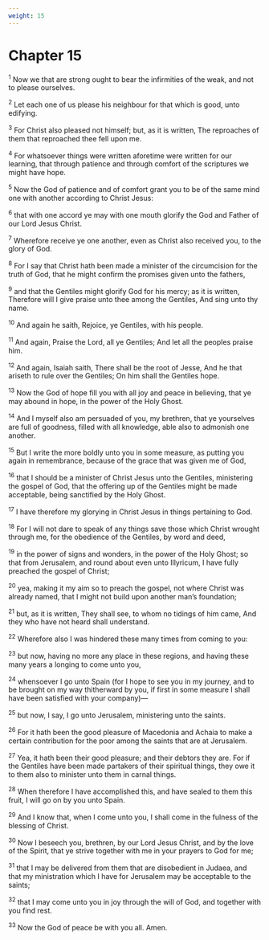 ```yaml
---
weight: 15
---
```


# Chapter 15

<sup>1</sup> Now we that are strong ought to bear the infirmities of the weak, and not to please ourselves. 

<sup>2</sup> Let each one of us please his neighbour for that which is good, unto edifying. 

<sup>3</sup> For Christ also pleased not himself; but, as it is written, The reproaches of them that reproached thee fell upon me. 

<sup>4</sup> For whatsoever things were written aforetime were written for our learning, that through patience and through comfort of the scriptures we might have hope. 

<sup>5</sup> Now the God of patience and of comfort grant you to be of the same mind one with another according to Christ Jesus: 

<sup>6</sup> that with one accord ye may with one mouth glorify the God and Father of our Lord Jesus Christ. 

<sup>7</sup> Wherefore receive ye one another, even as Christ also received you, to the glory of God. 

<sup>8</sup> For I say that Christ hath been made a minister of the circumcision for the truth of God, that he might confirm the promises given unto the fathers, 

<sup>9</sup> and that the Gentiles might glorify God for his mercy; as it is written, Therefore will I give praise unto thee among the Gentiles, And sing unto thy name. 

<sup>10</sup> And again he saith, Rejoice, ye Gentiles, with his people. 

<sup>11</sup> And again, Praise the Lord, all ye Gentiles; And let all the peoples praise him. 

<sup>12</sup> And again, Isaiah saith, There shall be the root of Jesse, And he that ariseth to rule over the Gentiles; On him shall the Gentiles hope. 

<sup>13</sup> Now the God of hope fill you with all joy and peace in believing, that ye may abound in hope, in the power of the Holy Ghost. 

<sup>14</sup> And I myself also am persuaded of you, my brethren, that ye yourselves are full of goodness, filled with all knowledge, able also to admonish one another. 

<sup>15</sup> But I write the more boldly unto you in some measure, as putting you again in remembrance, because of the grace that was given me of God, 

<sup>16</sup> that I should be a minister of Christ Jesus unto the Gentiles, ministering the gospel of God, that the offering up of the Gentiles might be made acceptable, being sanctified by the Holy Ghost. 

<sup>17</sup> I have therefore my glorying in Christ Jesus in things pertaining to God. 

<sup>18</sup> For I will not dare to speak of any things save those which Christ wrought through me, for the obedience of the Gentiles, by word and deed, 

<sup>19</sup> in the power of signs and wonders, in the power of the Holy Ghost; so that from Jerusalem, and round about even unto Illyricum, I have fully preached the gospel of Christ; 

<sup>20</sup> yea, making it my aim so to preach the gospel, not where Christ was already named, that I might not build upon another man’s foundation; 

<sup>21</sup> but, as it is written, They shall see, to whom no tidings of him came, And they who have not heard shall understand. 

<sup>22</sup> Wherefore also I was hindered these many times from coming to you: 

<sup>23</sup> but now, having no more any place in these regions, and having these many years a longing to come unto you, 

<sup>24</sup> whensoever I go unto Spain (for I hope to see you in my journey, and to be brought on my way thitherward by you, if first in some measure I shall have been satisfied with your company)— 

<sup>25</sup> but now, I say, I go unto Jerusalem, ministering unto the saints. 

<sup>26</sup> For it hath been the good pleasure of Macedonia and Achaia to make a certain contribution for the poor among the saints that are at Jerusalem. 

<sup>27</sup> Yea, it hath been their good pleasure; and their debtors they are. For if the Gentiles have been made partakers of their spiritual things, they owe it to them also to minister unto them in carnal things. 

<sup>28</sup> When therefore I have accomplished this, and have sealed to them this fruit, I will go on by you unto Spain. 

<sup>29</sup> And I know that, when I come unto you, I shall come in the fulness of the blessing of Christ. 

<sup>30</sup> Now I beseech you, brethren, by our Lord Jesus Christ, and by the love of the Spirit, that ye strive together with me in your prayers to God for me; 

<sup>31</sup> that I may be delivered from them that are disobedient in Judaea, and that my ministration which I have for Jerusalem may be acceptable to the saints; 

<sup>32</sup> that I may come unto you in joy through the will of God, and together with you find rest. 

<sup>33</sup> Now the God of peace be with you all. Amen. 


